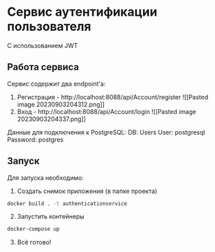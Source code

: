 # Сервис аутентификации пользователя
C использованием JWT

## Работа сервиса
Сервис содержит два endpoint'a:
1. Регистрация - http://localhost:8088/api/Account/register
	![[Pasted image 20230903204312.png]]
2. Вход - http://localhost:8088/api/Account/login
	![[Pasted image 20230903204337.png]]

Данные для подключения к PostgreSQL:
DB: Users
User: postgresql
Password: postgres
## Запуск
Для запуска необходимо:

1. Создать снимок приложения (в папке проекта)
```cmd
docker build . -t authenticationservice
```
2. Запустить контейнеры
```cmd
docker-compose up
```
3. Всё готово!